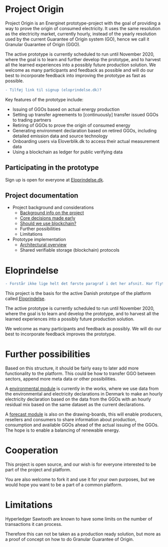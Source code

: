 # Project Origin

Project Origin is an Energinet prototype-project with the goal of providing a way to prove the origin of consumed electricity. It uses the same resolution as the electricity market, currently hourly, instead of the yearly resolution used by the current Guarantee of Origin system (GO), hence we call it Granular Guarantee of Origin (GGO).

The active prototype is currently scheduled to run until November 2020, where the goal is to learn and further develop the prototype, and to harvest all the learned experiences into a possibly future production solution. We welcome as many participants and feedback as possible and will do our best to incorporate feedback into improving the prototype as fast as possible.

```diff
- Tilføj link til signup (eloprindelse.dk)?
```

Key features of the prototype include:

- Issuing of GGOs based on actual energy production
- Setting up transfer agreements to [continuously] transfer issued GGOs to trading partners
- Retiring of GGOs to prove the origin of consumed energy
- Generating environment declaration based on retired GGOs, including detailed emission data and source technology
- Onboarding users via Eloverblik.dk to access their actual measurement data
- Using a blockchain as ledger for public verifying data

## Participating in the prototype

Sign up is open for everyone at [Eloprindelse.dk](https://eloprindelse.dk).

## Project documentation

- Project background and considerations
  - [Background info on the project](background.md)
  - [Core decisions made early](core-decisions.md)
  - [Should we use blockchain?](blockchain.md)
  - Further possibilities
  - Limitations
- Prototype implementation
  - [Architectural overview](architecture.md)
  - Shared verifiable storage (blockchain) protocols

# Eloprindelse

```diff
- Forstår ikke lige helt det første paragraf i det her afsnit. Har flytet de andre paragraffer op i første afsnit ovenfor.
```

This project is the basis for the active Danish prototype of the platform called [Eloprindelse](http://eloprindelse.dk). 

The active prototype is currently scheduled to run until November 2020, where the goal is to learn and develop the prototype, and to harvest all the learned experiences into a possibly future production solution. 

We welcome as many participants and feedback as possibly. We will do our best to incorporate feedback improves the prototype.

# Further possibilities

Based on this structure, it should be fairly easy to later add more functionality to the platform. This could be how to transfer GGO between sectors, append more meta data or other possibilities.

A [environmental module]() is currently in the works, where we use data from the environmental and electricity declarations in Denmark to make an hourly electricity declaration based on the data from the GGOs with an hourly  residual mix based on the same dataset as the current declarations.

A [forecast module]() is also on the drawing-boards, this will enable producers, resellers and consumers to share information about production, consumption and available GGOs ahead of the actual issuing of the GGOs. The hope is to enable a balancing of renewable energy.

# Cooperation
 
This project is open source, and our wish is for everyone interested to be part of the project and platform.

You are also welcome to fork it and use it for your own purposes, but we would hope you want to be a part of a common platform.

# Limitations

Hyperledger Sawtooth are known to have some limits on the number of transactions it can process. 

Therefore this can not be taken as a production ready solution, but more as a proof of concept on how to do Granular Guarantee of Origin.





